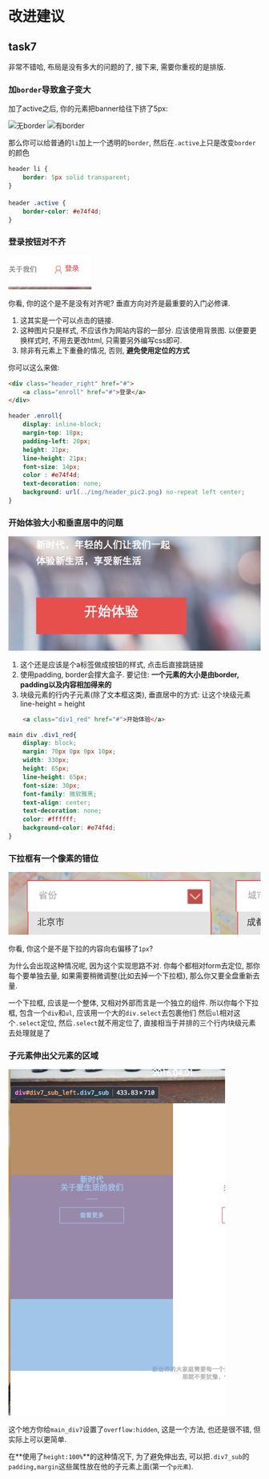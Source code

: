 # 改进建议

## task7

非常不错哈, 布局是没有多大的问题的了, 接下来, 需要你重视的是排版.

### 加`border`导致盒子变大

加了active之后, 你的元素把banner给往下挤了5px:

![无border](./image/task7/无border.png)
![有border](./image/task7/有border.png)

那么你可以给普通的`li`加上一个透明的`border`, 然后在`.active`上只是改变`border`的颜色

```css
header li {
    border: 5px solid transparent;
}

header .active {
    border-color: #e74f4d;
}
```

### 登录按钮对不齐

![login](./image/task7/login.png)

你看, 你的这个是不是没有对齐呢? 垂直方向对齐是最重要的入门必修课.

1. 这其实是一个可以点击的链接.
2. 这种图片只是样式, 不应该作为网站内容的一部分. 应该使用背景图. 以便要更换样式时, 不用去更改html, 只需要另外编写css即可.
3. 除非有元素上下重叠的情况, 否则, **避免使用定位的方式**

你可以这么来做:

```html
<div class="header_right" href="#">
    <a class="enroll" href="#">登录</a>
</div>
```

```css
header .enroll{
    display: inline-block;
    margin-top: 18px;
    padding-left: 20px;
    height: 21px;
    line-height: 21px;
    font-size: 14px;
    color : #e74f4d;
    text-decoration: none;
    background: url(../img/header_pic2.png) no-repeat left center;
}
```

### 开始体验大小和垂直居中的问题

![begin](./image/task7/begin.png)

1. 这个还是应该是个a标签做成按钮的样式, 点击后直接跳链接
2. 使用padding, border会撑大盒子. 要记住: **一个元素的大小是由border, padding以及内容相加得来的**
3. 块级元素的行内子元素(除了文本框这类), 垂直居中的方式: 让这个块级元素line-height = height

```html
    <a class="div1_red" href="#">开始体验</a>
```

```css
main div .div1_red{
    display: block;
    margin: 70px 0px 0px 10px;
    width: 330px;
    height: 65px;
    line-height: 65px;
    font-size: 30px;
    font-family: 微软雅黑;
    text-align: center;
    text-decoration: none;
    color: #ffffff;
    background-color: #e74f4d;
}
```

### 下拉框有一个像素的错位

![select](./image/task7/select.png)

你看, 你这个是不是下拉的内容向右偏移了`1px`?

为什么会出现这种情况呢, 因为这个实现思路不对.
你每个都相对form去定位, 那你每个要单独去量, 如果需要稍微调整(比如去掉一个下拉框), 那么你又要全盘重新去量.

一个下拉框, 应该是一个整体, 又相对外部而言是一个独立的组件. 所以你每个下拉框, 包含一个`div`和`ul`, 应该用一个大的`div.select`去包裹他们
然后`ul`相对这个`.select`定位, 然后`.select`就不用定位了, 直接相当于并排的三个行内块级元素去处理就是了

### 子元素伸出父元素的区域

![overflow](./image/task7/overflow.png)

这个地方你给`main_div7`设置了`overflow:hidden`, 这是一个方法, 也还是很不错, 但实际上可以更简单.

在**使用了`height:100%`**的这种情况下, 为了避免伸出去, 可以把`.div7_sub`的`padding,margin`这些属性放在他的子元素上面(第一个`p元素`).
